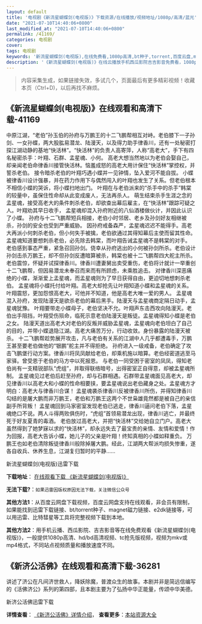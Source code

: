 ```yaml
---
layout: default
title: '电视剧《新流星蝴蝶剑(电视版)》下载资源/在线播放/视频地址/1080p/高清/蓝光'
date: "2021-07-10T14:40:06+0800"
last_modified_at: "2021-07-10T14:40:06+0800"
permalink: /41169/
categories: 电视剧
cover:
tags: 电视剧
keywords: '新流星蝴蝶剑(电视版),在线免费看,1080p高清,bt种子,torrent,百度云盘,magnet,磁力链,迅雷下载资源'
description: '《新流星蝴蝶剑(电视版)》在线云播放手机西瓜影院吉吉影音免费看，1080p高清bd/hd未删减完整版和tc抢先枪版，mkv/mp4格式，附带bt/torrent种子、magnet/磁力链、百度云盘、网盘资源迅雷下载链接'
---
```


>内容采集生成，如果链接失效，多试几个，页面最后有更多精彩视频！收藏本页（Ctrl+D)，以后再找不麻烦。


## 《新流星蝴蝶剑(电视版)》在线观看和高清下载-41169

中原江湖，&ldquo;老伯”孙玉伯的孙府与万鹏王的十二飞鹏帮相互对峙。老伯膝下一子孙剑、一女孙蝶，两大股肱易潜龙、陆漫天，以及得力助手律香川，还有一处秘密打探江湖动静的基地“快活林&rdquo;。&ldquo;快活林&rdquo;的负责人高寄萍，人称“高老大”，手下有四名秘密杀手：叶翔、石群、孟星魂、小何。 高老大想当然地以为老伯会娶自己，却亲闻老伯命律香川接管快活林。恼羞成怒的高老大用计保住“快活林&rdquo;掌控权，并誓杀老伯。 接令暗杀老伯的叶翔巧遇小蝶并一见钟情，坠入爱河不能自拔。 小蝶被律香川设计强暴，并在药力作用下与偶然闯入的叶翔也发生了关系。但老伯根本不相信小蝶的哭诉，将小蝶扫地出门。 叶翔在与老伯派来的&ldquo;杀手中的杀手&rdquo;韩棠的较量中，虽保住性命却从此变成废人，无法再杀人。 萌生结束杀手生涯之念的孟星魂，接受高老大的条件刺杀老伯，却欲查出幕后雇主，在&ldquo;快活林&rdquo;跟踪可疑之人。叶翔劝其早日收手， 孟星魂却混入孙府附近的八仙酒楼做伙计，并因此认识了小蝶。 孙府与十二飞鹏帮短兵相接，老伯小时邻居、老乡及孙剑好友相继被杀，孙剑的安全也受到严重威胁。 因孙府戒备森严，孟星魂迟迟不能得手。高老大再派小何刺杀老伯，但小何失手被擒，老伯欲通过其得知幕后主使而留其性命。孟星魂知道要想刺杀老伯，必先除去韩棠，而叶翔告诫孟星魂不是韩棠的对手。 老伯感到事态严重，紧急召回孙剑。侥幸从孙府逃出的小何被孙剑所杀。老伯设计孙剑击杀万鹏王，却不但孙剑反遭暗算被杀，韩棠也被十二飞鹏帮四大舵主所杀。 老伯震惊，怀疑并试探律香川。律香川遭妻舅出卖受重伤，老伯将计就计一举重创十二飞鹏帮，但因易潜龙未奉召而来而有所顾虑，未乘胜追击。 对律香川深恶痛绝的小蝶，渐渐爱上孟星魂，而孟星魂则为了早日获得自由，更迫切地想刺杀老伯。 孟星魂将小蝶托付给叶翔。高老大却抢先让叶翔知道小蝶和孟星魂的关系。叶翔震怒，更加怨恨高老大，可他并不知道，他是高老大唯一爱的男人。 孟星魂混入孙府，发现陆漫天是欲杀老伯的幕后黑手。陆漫天与孟星魂商定隔日动手，孟星魂犹豫。 叶翔要带走小蝶母子，老伯坚决不允。叶翔声东击西攻向陆漫天。老伯出手阻挡，叶翔受伤殒命，临死示意老伯陆漫天是叛徒。孟星魂得知小蝶是老伯之女。 陆漫天道出高老大对老伯的反叛并威胁孟星魂，孟星魂向老伯坦白了自己的目的，并带小蝶退隐江湖。高老大痛苦万分，行动收敛。身份暴露的陆漫天被杀。 十二飞鹏帮趁势展开攻击，凡与老伯有关系的江湖中人几乎都遭毒手，万鹏王甚至要老伯做他的&ldquo;银鹏”舵主并不得拒绝。 孙府进入一级戒备，老伯确定了攻击飞鹏堡行动方案。律香川将凤凤献给老伯，却乘机施以暗算。老伯经密道逃至马家驿。曾受恩于老伯的马方中以死报恩。 与老伯一同受困于密室的凤凤，得知老伯尚有一支精锐部队&ldquo;虎组”，并取得联络暗号，出得密室正自得意，却被孟星魂所制。 孟星魂见过老伯后赶至孙府，却与石群相遇。石群带孟星魂面见高老大，却见律香川以高老大和小蝶的性命相要挟，要孟星魂说出老伯藏身之处。孟星魂方才明白：高老大与律香川合谋！ 孟星魂袭杀律香川反被律香川所伤，并得知律香川勾结的是屠大鹏而非万鹏王，老伯和万鹏王这两个不世枭雄竟然都是被自己的亲信副手所背叛！ 孟星魂回到马家密室发现老伯已逃走，律香川逼问老伯下落，孟星魂绝口不说。两人斗得两败俱伤时，&ldquo;虎组”首领易潜龙出现，律香川逃亡，并最终死于好友夏青的毒酒。 老伯放过高老大，并把&ldquo;快活林&rdquo;交给她自立门户。高老大虽然得到了她梦寐以求的&ldquo;快活林&rdquo;，却永远失去了最宝贵的亲情、友情和爱情！作为回报，高老大告诉小蝶，她儿子的父亲是叶翔！终知真相的小蝶如释重负。 万鹏王也如老伯清除叛徒律香川般除掉屠大鹏。经此，江湖两大帮派均损失惨重，遂各自收兵、休养生息，江湖复归暂时的平静&hellip;…


新流星蝴蝶剑(电视版)迅雷下载

**下载地址**： [在线观看下载 《新流星蝴蝶剑(电视版)》](https://www.993dy.com//vod-detail-id-11145.html) 


**无法下载?**：`如果迅雷因版权原因无法下载，关注微信公众号 `

**其他方法1**：从百度云网盘下载视频，百度云网盘支持在线观看，非会员有限制，如果能找到迅雷下载链接、bt/torrent种子、magnet磁力链接、e2dk链接等，可以用迅雷、比特彗星等工具将完整视频下载到本地。

**其他方法2**：用手机云播、西瓜影院、吉吉影音等在线免费观看《新流星蝴蝶剑(电视版)》，一般提供1080p高清、hd/bd高清视频、tc抢先版视频，视频为mkv或mp4格式，不同站点视频质量和播放速度不同。


## 《新济公活佛》在线观看和高清下载-36281

讲述了济公在凡间济世救人，降妖除魔，普渡众生的故事。本剧并非是简远信编写的《活佛济公》系列的第四部，且本剧主要为了弘扬中华正能量，传颂中华美德。


新济公活佛迅雷下载

**详情查看**： [《新济公活佛》详情介绍](/movie/36281/)， **查看更多**：[本站资源大全](/movie/t/all/)

